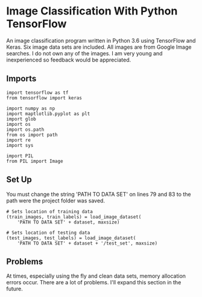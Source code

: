 # Image Classification With Python TensorFlow
An image classification program written in Python 3.6 using TensorFlow and Keras. Six image data sets are included. All images are from Google Image searches. I do not own any of the images. I am very young and inexperienced so feedback would be appreciated.

## Imports
```
import tensorflow as tf
from tensorflow import keras

import numpy as np
import maptlotlib.pyplot as plt
import glob
import os
import os.path
from os import path
import re
import sys

import PIL
from PIL import Image
```
## Set Up

You must change the string 'PATH TO DATA SET' on lines 79 and 83 to the path were the project folder was saved.

```
# Sets location of training data
(train_images, train_labels) = load_image_dataset(
    'PATH TO DATA SET' + dataset, maxsize)

# Sets location of testing data
(test_images, test_labels) = load_image_dataset(
    'PATH TO DATA SET' + dataset + '/test_set', maxsize)
```

## Problems
At times, especially using the fly and clean data sets, memory allocation errors occur.
There are a lot of problems. I'll expand this section in the future.
